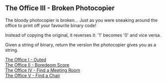 ## The Office III - Broken Photocopier

The bloody photocopier is broken... Just as you were sneaking around the office to print off your favourite binary code!

Instead of copying the original, it reverses it: '1' becomes '0' and vice versa.

Given a string of binary, return the version the photocopier gives you as a string.

<p><a href="https://www.codewars.com/kata/the-office-i-outed" target="_blank">The Office I - Outed</a><br>
<a href="https://www.codewars.com/kata/the-office-ii-boredom-score" target="_blank">The Office II - Boredeom Score</a><br>
<a href="https://www.codewars.com/kata/the-office-iv-find-a-meeting-room" target="_blank">The Office IV - Find a Meeting Room</a><br>
<a href="https://www.codewars.com/kata/the-office-v-find-a-chair" target="_blank">The Office V - Find a Chair</a><br></p>
